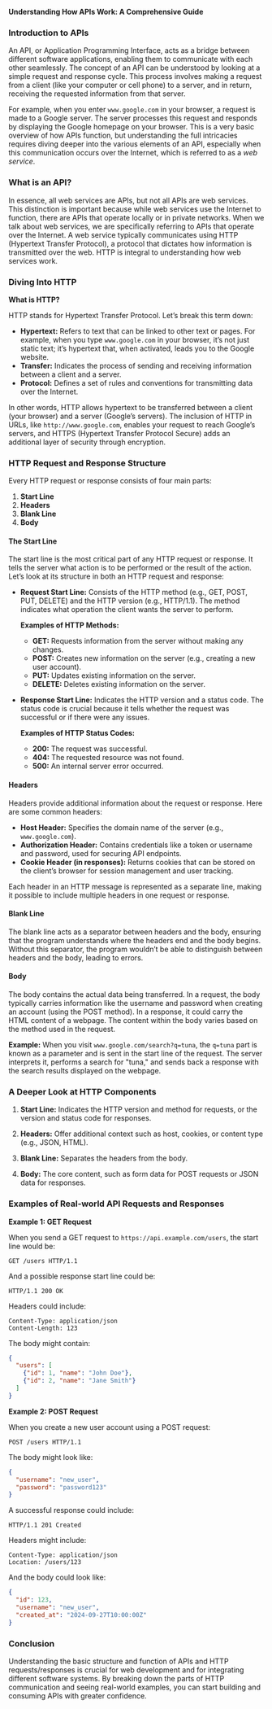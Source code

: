 **Understanding How APIs Work: A Comprehensive Guide**

### Introduction to APIs

An API, or Application Programming Interface, acts as a bridge between different software applications, enabling them to communicate with each other seamlessly. The concept of an API can be understood by looking at a simple request and response cycle. This process involves making a request from a client (like your computer or cell phone) to a server, and in return, receiving the requested information from that server.

For example, when you enter `www.google.com` in your browser, a request is made to a Google server. The server processes this request and responds by displaying the Google homepage on your browser. This is a very basic overview of how APIs function, but understanding the full intricacies requires diving deeper into the various elements of an API, especially when this communication occurs over the Internet, which is referred to as a *web service*.

### What is an API?

In essence, all web services are APIs, but not all APIs are web services. This distinction is important because while web services use the Internet to function, there are APIs that operate locally or in private networks. When we talk about web services, we are specifically referring to APIs that operate over the Internet. A web service typically communicates using HTTP (Hypertext Transfer Protocol), a protocol that dictates how information is transmitted over the web. HTTP is integral to understanding how web services work.

### Diving Into HTTP

**What is HTTP?**

HTTP stands for Hypertext Transfer Protocol. Let’s break this term down:

- **Hypertext:** Refers to text that can be linked to other text or pages. For example, when you type `www.google.com` in your browser, it’s not just static text; it’s hypertext that, when activated, leads you to the Google website.
- **Transfer:** Indicates the process of sending and receiving information between a client and a server.
- **Protocol:** Defines a set of rules and conventions for transmitting data over the Internet.

In other words, HTTP allows hypertext to be transferred between a client (your browser) and a server (Google’s servers). The inclusion of HTTP in URLs, like `http://www.google.com`, enables your request to reach Google’s servers, and HTTPS (Hypertext Transfer Protocol Secure) adds an additional layer of security through encryption.

### HTTP Request and Response Structure

Every HTTP request or response consists of four main parts:

1. **Start Line**
2. **Headers**
3. **Blank Line**
4. **Body**

#### The Start Line

The start line is the most critical part of any HTTP request or response. It tells the server what action is to be performed or the result of the action. Let’s look at its structure in both an HTTP request and response:

- **Request Start Line:** Consists of the HTTP method (e.g., GET, POST, PUT, DELETE) and the HTTP version (e.g., HTTP/1.1). The method indicates what operation the client wants the server to perform.
  
  **Examples of HTTP Methods:**
  - **GET:** Requests information from the server without making any changes.
  - **POST:** Creates new information on the server (e.g., creating a new user account).
  - **PUT:** Updates existing information on the server.
  - **DELETE:** Deletes existing information on the server.

- **Response Start Line:** Indicates the HTTP version and a status code. The status code is crucial because it tells whether the request was successful or if there were any issues.

  **Examples of HTTP Status Codes:**
  - **200:** The request was successful.
  - **404:** The requested resource was not found.
  - **500:** An internal server error occurred.

#### Headers

Headers provide additional information about the request or response. Here are some common headers:

- **Host Header:** Specifies the domain name of the server (e.g., `www.google.com`).
- **Authorization Header:** Contains credentials like a token or username and password, used for securing API endpoints.
- **Cookie Header (in responses):** Returns cookies that can be stored on the client’s browser for session management and user tracking.

Each header in an HTTP message is represented as a separate line, making it possible to include multiple headers in one request or response.

#### Blank Line

The blank line acts as a separator between headers and the body, ensuring that the program understands where the headers end and the body begins. Without this separator, the program wouldn’t be able to distinguish between headers and the body, leading to errors.

#### Body

The body contains the actual data being transferred. In a request, the body typically carries information like the username and password when creating an account (using the POST method). In a response, it could carry the HTML content of a webpage. The content within the body varies based on the method used in the request.

**Example:**
When you visit `www.google.com/search?q=tuna`, the `q=tuna` part is known as a parameter and is sent in the start line of the request. The server interprets it, performs a search for "tuna," and sends back a response with the search results displayed on the webpage.

### A Deeper Look at HTTP Components

1. **Start Line:** Indicates the HTTP version and method for requests, or the version and status code for responses.
  
2. **Headers:** Offer additional context such as host, cookies, or content type (e.g., JSON, HTML).
   
3. **Blank Line:** Separates the headers from the body.
   
4. **Body:** The core content, such as form data for POST requests or JSON data for responses.

### Examples of Real-world API Requests and Responses

**Example 1: GET Request**

When you send a GET request to `https://api.example.com/users`, the start line would be:
```
GET /users HTTP/1.1
```
And a possible response start line could be:
```
HTTP/1.1 200 OK
```
Headers could include:
```
Content-Type: application/json
Content-Length: 123
```
The body might contain:
```json
{
  "users": [
    {"id": 1, "name": "John Doe"},
    {"id": 2, "name": "Jane Smith"}
  ]
}
```

**Example 2: POST Request**

When you create a new user account using a POST request:
```
POST /users HTTP/1.1
```
The body might look like:
```json
{
  "username": "new_user",
  "password": "password123"
}
```
A successful response could include:
```
HTTP/1.1 201 Created
```
Headers might include:
```
Content-Type: application/json
Location: /users/123
```
And the body could look like:
```json
{
  "id": 123,
  "username": "new_user",
  "created_at": "2024-09-27T10:00:00Z"
}
```

### Conclusion

Understanding the basic structure and function of APIs and HTTP requests/responses is crucial for web development and for integrating different software systems. By breaking down the parts of HTTP communication and seeing real-world examples, you can start building and consuming APIs with greater confidence.
